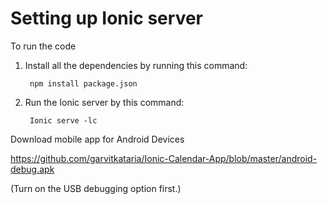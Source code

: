 # Setting up Ionic server


To run the code



1. Install all the dependencies by running this command:
        
        npm install package.json
        
2. Run the Ionic server by this command:
        
        Ionic serve -lc











Download mobile app for Android Devices

https://github.com/garvitkataria/Ionic-Calendar-App/blob/master/android-debug.apk


(Turn on the USB debugging option first.)
